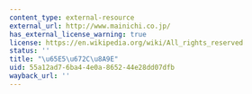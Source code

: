 ```yaml
---
content_type: external-resource
external_url: http://www.mainichi.co.jp/
has_external_license_warning: true
license: https://en.wikipedia.org/wiki/All_rights_reserved
status: ''
title: "\u65E5\u672C\u8A9E"
uid: 55a12ad7-6ba4-4e0a-8652-44e28dd07dfb
wayback_url: ''
---
```

